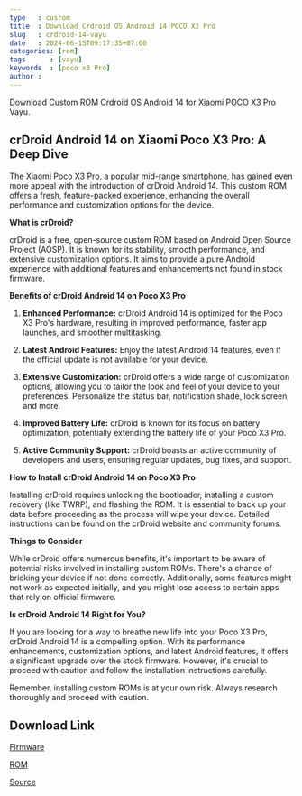 ```yaml
---
type   : cusrom
title  : Download Crdroid OS Android 14 POCO X3 Pro
slug   : crdroid-14-vayu
date   : 2024-06-15T09:17:35+07:00
categories: [rom]
tags      : [vayu]
keywords  : [poco x3 Pro]
author :
---
```


Download Custom ROM Crdroid OS Android 14 for Xiaomi POCO X3 Pro Vayu.

## crDroid Android 14 on Xiaomi Poco X3 Pro: A Deep Dive

The Xiaomi Poco X3 Pro, a popular mid-range smartphone, has gained even more appeal with the introduction of crDroid Android 14. This custom ROM offers a fresh, feature-packed experience, enhancing the overall performance and customization options for the device.

**What is crDroid?**

crDroid is a free, open-source custom ROM based on Android Open Source Project (AOSP). It is known for its stability, smooth performance, and extensive customization options. It aims to provide a pure Android experience with additional features and enhancements not found in stock firmware.

**Benefits of crDroid Android 14 on Poco X3 Pro**

1. **Enhanced Performance:** crDroid Android 14 is optimized for the Poco X3 Pro's hardware, resulting in improved performance, faster app launches, and smoother multitasking.

2. **Latest Android Features:** Enjoy the latest Android 14 features, even if the official update is not available for your device.

3. **Extensive Customization:** crDroid offers a wide range of customization options, allowing you to tailor the look and feel of your device to your preferences. Personalize the status bar, notification shade, lock screen, and more.

4. **Improved Battery Life:** crDroid is known for its focus on battery optimization, potentially extending the battery life of your Poco X3 Pro.

5. **Active Community Support:** crDroid boasts an active community of developers and users, ensuring regular updates, bug fixes, and support.

**How to Install crDroid Android 14 on Poco X3 Pro**

Installing crDroid requires unlocking the bootloader, installing a custom recovery (like TWRP), and flashing the ROM. It is essential to back up your data before proceeding as the process will wipe your device. Detailed instructions can be found on the crDroid website and community forums.

**Things to Consider**

While crDroid offers numerous benefits, it's important to be aware of potential risks involved in installing custom ROMs. There's a chance of bricking your device if not done correctly. Additionally, some features might not work as expected initially, and you might lose access to certain apps that rely on official firmware.

**Is crDroid Android 14 Right for You?**

If you are looking for a way to breathe new life into your Poco X3 Pro, crDroid Android 14 is a compelling option. With its performance enhancements, customization options, and latest Android features, it offers a significant upgrade over the stock firmware. However, it's crucial to proceed with caution and follow the installation instructions carefully.

Remember, installing custom ROMs is at your own risk. Always research thoroughly and proceed with caution.


## Download Link
[Firmware](https://sourceforge.net/projects/crdroid/files/vayu/9.x/firmware/fw_vayu_bhima_V14.0.3.0.TJUMIXM.zip/download)

[ROM](https://sourceforge.net/projects/crdroid/files/vayu/10.x/)

[Source](https://crdroid.net/vayu/9)

